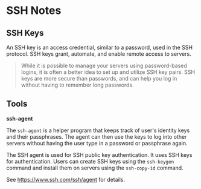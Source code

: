 # SSH Notes


## SSH Keys

An SSH key is an access credential, similar to a password, used in the SSH protocol. SSH keys grant, automate, and enable remote access to servers.

> While it is possible to manage your servers using password-based logins, it is
> often a better idea to set up and utilize SSH key pairs.  SSH keys are more
> secure than passwords, and can help you log in without having to remember long
> passwords.


## Tools

**ssh-agent**

The `ssh-agent` is a helper program that keeps track of user's identity keys and their passphrases. The agent can then use the keys to log into other servers without having the user type in a password or passphrase again.

The SSH agent is used for SSH public key authentication. It uses SSH keys for authentication. Users can create SSH keys using the `ssh-keygen` command and install them on servers using the `ssh-copy-id` command.

See https://www.ssh.com/ssh/agent for details.
